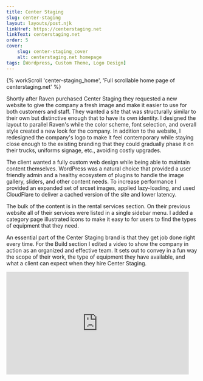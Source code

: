 ```yaml
---
title: Center Staging
slug: center-staging
layout: layouts/post.njk
linkHref: https://centerstaging.net
linkText: centerstaging.net
order: 5
cover:
    slug: center-staging_cover
    alt: centerstaging.net homepage
tags: [Wordpress, Custom Theme, Logo Design]
---
```

{% workScroll 'center-staging_home', 'Full scrollable home page of centerstaging.net' %}

Shortly after Raven purchased Center Staging they requested a new website to give the company a fresh image and make it easier to use for both customers and staff. They wanted a site that was structurally similar to their own but distinctive enough that to have its own identity. I designed the layout to parallel Raven's while the color scheme, font selection, and overall style created a new look for the company. In addition to the website, I redesigned the company's logo to make it feel contemporary while staying close enough to the existing branding that they could gradually phase it on their trucks, uniforms signage, etc., avoiding costly upgrades.

The client wanted a fully custom web design while being able to maintain content themselves. WordPress was a natural choice that provided a user friendly admin and a healthy ecosystem of plugins to handle the image gallery, sliders, and other content needs. To increase performance I provided an expanded set of srcset images, applied lazy-loading, and used CloudFlare to deliver a cached version of the site and lower latency.

<!-- {% postFigure 'center-staging_icons', 'Custom icon illustrations for the rental services section', 'post-figure--left' %} -->

The bulk of the content is in the rental services section. On their previous website all of their services were listed in a single sidebar menu. I added a category page illustrated icons to make it easy to for users to find the types of equipment that they need.

 An essential part of the Center Staging brand is that they get job done right every time. For the Build section I edited a video to show the company in action as an organized and effective team. It sets out to convey in a fun way the scope of their work, the type of equipment they have available, and what a client can expect when they hire Center Staging.

<div class="video-embed">
    <div class="video-embed-inner">
        <iframe src="https://player.vimeo.com/video/287512026" width="480" height="270" frameborder="0" allow="fullscreen" allowfullscreen></iframe>
    </div>
</div>

